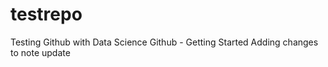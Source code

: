 # testrepo
Testing Github with Data Science Github - Getting Started
Adding changes to note update 
